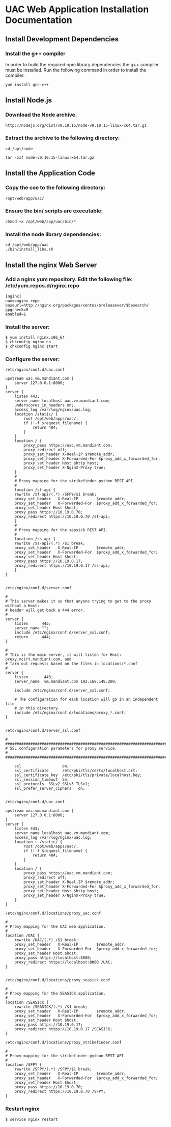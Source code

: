 UAC Web Application Installation Documentation
==============================================

Install Development Dependencies
--------------------------------

### Install the g++ compiler

In order to build the required npm library dependencies the g++ compiler must be installed.  Run the following command
in order to install the compiler.

    yum install gcc-c++


Install Node.js
---------------

### Download the Node archive.

    http://nodejs.org/dist/v0.10.15/node-v0.10.15-linux-x64.tar.gz

### Extract the archive to the following directory:

    cd /opt/node

    tar -zxf node-v0.10.15-linux-x64.tar.gz


Install the Application Code
----------------------------

### Copy the coe to the following directory:

    /opt/web/app/uac/

### Ensure the bin/ scripts are executable:

    chmod +x /opt/web/app/uac/bin/*

### Install the node library dependencies:

    cd /opt/web/app/uac
    ./bin/install_libs.sh


Install the nginx Web Server
----------------------------

### Add a nginx yum repository.  Edit the following file: /etc/yum.repos.d/nginx.repo

    [nginx]
    name=nginx repo
    baseurl=http://nginx.org/packages/centos/$releasever/$basearch/
    gpgcheck=0
    enabled=1

### Install the server:

    $ yum install nginx.x86_64
    $ chkconfig nginx on
    $ chkconfig nginx start

### Configure the server:

    /etc/nginx/conf.d/uac.conf

    upstream uac.vm.mandiant.com {
        server 127.0.0.1:8000;
    }
    server {
        listen 443;
        server_name localhost uac.vm.mandiant.com;
        underscores_in_headers on;
        access_log /var/log/nginx/uac.log;
        location /static/ {
            root /opt/web/apps/uac/;
            if (!-f $request_filename) {
                return 404;
            }
        }
        location / {
            proxy_pass https://uac.vm.mandiant.com;
            proxy_redirect off;
            proxy_set_header X-Real-IP $remote_addr;
            proxy_set_header X-Forwarded-For $proxy_add_x_forwarded_for;
            proxy_set_header Host $http_host;
            proxy_set_header X-NginX-Proxy true;
        }
        #
        # Proxy mapping for the strikefinder python REST API.
        #
        location /sf-api {
    	rewrite /sf-api/(.*) /SFPY/$1 break;
    	proxy_set_header   X-Real-IP        $remote_addr;
    	proxy_set_header   X-Forwarded-For  $proxy_add_x_forwarded_for;
    	proxy_set_header Host $host;
    	proxy_pass https://10.19.0.70;
    	proxy_redirect https://10.19.0.70 /sf-api;
        }
        #
        # Proxy mapping for the seasick REST API.
        #
        location /ss-api {
    	rewrite /ss-api/(.*) /$1 break;
    	proxy_set_header   X-Real-IP        $remote_addr;
    	proxy_set_header   X-Forwarded-For  $proxy_add_x_forwarded_for;
    	proxy_set_header Host $host;
    	proxy_pass https://10.19.0.17;
    	proxy_redirect https://10.19.0.17 /ss-api;
        }
    }


    /etc/nginx/conf.d/server.conf

    #
    # This server makes it so that anyone trying to get to the proxy without a Host:
    # header will get back a 444 error.
    #
    server {
        listen      443;
        server_name "";
        include /etc/nginx/conf.d/server_ssl.conf;
        return      444;
    }

    #
    # This is the main server, it will listen for Host: proxy.mcirt.mandiant.com, and
    # farm out requests based on the files in locations/*.conf
    #
    server {
        listen       443;
        server_name  vm.mandiant.com 192.168.148.200;

        include /etc/nginx/conf.d/server_ssl.conf;

        # The configuration for each location will go in an independent file
        # in this directory.
        include /etc/nginx/conf.d/locations/proxy_*.conf;
    }


    /etc/nginx/conf.d/server_ssl.conf

    # #################################################################################
    # SSL configuration parameters for proxy service.
    # #################################################################################

        ssl                  on;
        ssl_certificate      /etc/pki/tls/certs/localhost.crt;
        ssl_certificate_key  /etc/pki/tls/private/localhost.key;
        ssl_session_timeout  5m;
        ssl_protocols  SSLv2 SSLv3 TLSv1;
        ssl_prefer_server_ciphers   on;


    /etc/nginx/conf.d/uac.conf

    upstream uac.vm.mandiant.com {
        server 127.0.0.1:8000;
    }
    server {
        listen 443;
        server_name localhost uac.vm.mandiant.com;
        access_log /var/log/nginx/uac.log;
        location ~ /static/ {
            root /opt/web/apps/uac/;
            if (!-f $request_filename) {
                return 404;
            }
        }
        location / {
            proxy_pass https://uac.vm.mandiant.com;
            proxy_redirect off;
            proxy_set_header X-Real-IP $remote_addr;
            proxy_set_header X-Forwarded-For $proxy_add_x_forwarded_for;
            proxy_set_header Host $http_host;
            proxy_set_header X-NginX-Proxy true;
        }
    }

    /etc/nginx/conf.d/locations/proxy_uac.conf

    #
    # Proxy mapping for the UAC web application.
    #
    location /UAC {
        rewrite /UAC/(.*) /$1 break;
        proxy_set_header   X-Real-IP        $remote_addr;
        proxy_set_header   X-Forwarded-For  $proxy_add_x_forwarded_for;
        proxy_set_header Host $host;
        proxy_pass https://localhost:8000;
        proxy_redirect https://localhost:8000 /UAC;
    }


    /etc/nginx/conf.d/locations/proxy_seasick.conf

    #
    # Proxy mapping for the SEASICK application.
    #
    location /SEASICK {
    	rewrite /SEASICK/(.*) /$1 break;
    	proxy_set_header   X-Real-IP        $remote_addr;
    	proxy_set_header   X-Forwarded-For  $proxy_add_x_forwarded_for;
    	proxy_set_header Host $host;
    	proxy_pass https://10.19.0.17;
    	proxy_redirect https://10.19.0.17 /SEASICK;
    }

    /etc/nginx/conf.d/locations/proxy_strikefinder.conf

    #
    # Proxy mapping for the strikefinder python REST API.
    #
    location /SFPY {
    	rewrite /SFPY/(.*) /SFPY/$1 break;
    	proxy_set_header   X-Real-IP        $remote_addr;
    	proxy_set_header   X-Forwarded-For  $proxy_add_x_forwarded_for;
    	proxy_set_header Host $host;
    	proxy_pass https://10.19.0.70;
    	proxy_redirect https://10.19.0.70 /SFPY;
    }

### Restart nginx

    $ service nginx restart

